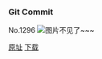 ### Git Commit
No.1296
![图片不见了~~~](https://imgs.xkcd.com/comics/git_commit.png)

[原址](https://xkcd.com//1296) [下载](https://imgs.xkcd.com/comics/git_commit.png)

